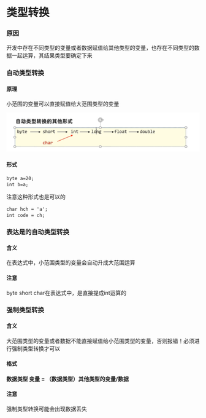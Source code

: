 # 类型转换

### 原因

开发中存在不同类型的变量或者数据赋值给其他类型的变量，也存在不同类型的数据一起运算，其结果类型要确定下来

### 自动类型转换

#### 原理

小范围的变量可以直接赋值给大范围类型的变量

![](<../.gitbook/assets/image (3).png>)

#### 形式

```
byte a=20;
int b=a;
```

注意这种形式也是可以的

```
char hch = 'a';
int code = ch;
```

### 表达是的自动类型转换

#### 含义

在表达式中，小范围类型的变量会自动升成大范围运算

#### 注意

byte short char在表达式中，是直接提成int运算的

### 强制类型转换

#### 含义

大范围类型的变量或者数据不能直接赋值给小范围类型的变量，否则报错！必须进行强制类型转换才可以

#### 格式

#### 数据类型 变量 = （数据类型）其他类型的变量/数据

#### 注意

强制类型转换可能会出现数据丢失
